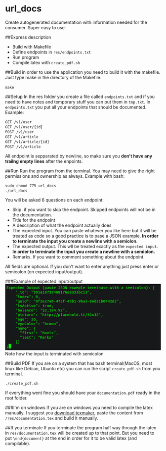 # url_docs
Create autogenerated documentation with information needed for the consumer. Super easy to use.

##Express description
* Build with Makefile
* Define endpoints in `res/endpoints.txt`
* Run program
* Compile latex with `create_pdf.sh`

##Build
in order to use the application you need to build it with the makefile. Just type make in the directory of the Makefile.

`make`

##Setup
In the res folder you create a file called `endpoints.txt` and if you need to have notes and temporary stuff you can put them in `tmp.txt`. 
In `endpoints.txt` you put all your endpoints that should be documented. Example: 

```
GET /v1/user
GET /v1/user/{id}
POST /v1/user
GET /v1/article
GET /v1/article/{id}
POST /v1/article
```

All endpoint is sepparated by newline, so make sure you **don't have any trailng empty lines** after the enpoints.

##Run
Run the program from the terminal. You may need to give the right permissions and ownership as always. Example with bash: 

```
sudo chmod 775 url_docs
./url_docs
```

You will be asked 6 questions on each endpoint:

* Skip. if you want to skip the endpoint. Skipped endpoints will not be in the documentation. 
* Title for the endpoint
* A description of what the endpoint actually does
* The expected input. You can paste whatever you like here but it will be treated as code so a good practice is to pase a JSON example. **In order to terminate the input you create a newline with a semiolon.**
* The expected output. This wll be treated exactly as the `expected input`. **In order to terminate the input you create a newline with a semiolon.**
* Remarks. If you want to comment something about the endpoint.

All fields are optional. If you don't want to enter anything just press enter or semicolon (on expected input/output).

###Example of expected input/output
![Alt text](expected_output.png?raw=true "Example of expected output/input")
Note how the input is terminated with semicolon

##Build PDF
If you are on a system that has bash terminal(MacOS, most linux like Debian, Ubuntu etc) you can run the script `create_pdf.sh` from you terminal. 

```
./create_pdf.sh
```
If everything went fine you should have your `documentation.pdf` ready in the root folder.

###I'm on windows
If you are on windows you need to compile the latex manually. I suggest you [download texmaker](http://www.xm1math.net/texmaker/download.html), paste the content
from `/res/documentation.tex` and build it manually. 

##If you terminate 
If you terminate the program half way through the latex in `res/documentation.tex` will be created up to that point. But 
you need to put `\end{document}` at the end in order for it to be valid latex (and compilable).
